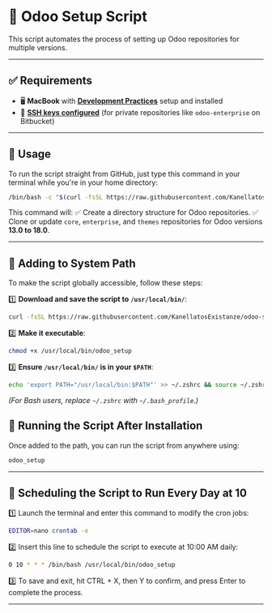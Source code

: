 # 🚀 Odoo Setup Script

This script automates the process of setting up Odoo repositories for multiple versions.

---

## ✅ Requirements

- 🖥️ **MacBook** with [**Development Practices**](https://existanze.atlassian.net/wiki/spaces/DEVELOPERS/pages/1606025221/The+basics) setup and installed
- 🔑 [**SSH keys configured**](https://existanze.atlassian.net/wiki/spaces/DEVELOPERS/pages/55641038/Public+Keys) (for private repositories like `odoo-enterprise` on Bitbucket)

---

## 📌 Usage

To run the script straight from GitHub, just type this command in your terminal while you're in your home directory:

```sh
/bin/bash -c "$(curl -fsSL https://raw.githubusercontent.com/KanellatosExistanze/odoo-setup/main/odoo_setup.sh)"
```

This command will:
✅ Create a directory structure for Odoo repositories.
✅ Clone or update `core`, `enterprise`, and `themes` repositories for Odoo versions **13.0 to 18.0**.

---

## 🔗 Adding to System Path

To make the script globally accessible, follow these steps:

1️⃣ **Download and save the script to `/usr/local/bin/`**:
   ```sh
   curl -fsSL https://raw.githubusercontent.com/KanellatosExistanze/odoo-setup/main/odoo_setup.sh -o /usr/local/bin/odoo_setup
   ```
2️⃣ **Make it executable**:
   ```sh
   chmod +x /usr/local/bin/odoo_setup
   ```
3️⃣ **Ensure `/usr/local/bin/` is in your `$PATH`**:
   ```sh
   echo 'export PATH="/usr/local/bin:$PATH"' >> ~/.zshrc && source ~/.zshrc
   ```
   *(For Bash users, replace `~/.zshrc` with `~/.bash_profile`.)*

## 🚀 Running the Script After Installation

Once added to the path, you can run the script from anywhere using:

```sh
odoo_setup
```

---

## 📅 Scheduling the Script to Run Every Day at 10

1️⃣ Launch the terminal and enter this command to modify the cron jobs:

```sh
EDITOR=nano crontab -e
```

2️⃣ Insert this line to schedule the script to execute at 10:00 AM daily:

```sh
0 10 * * * /bin/bash /usr/local/bin/odoo_setup
```

3️⃣ To save and exit, hit CTRL + X, then Y to confirm, and press Enter to complete the process.

---

